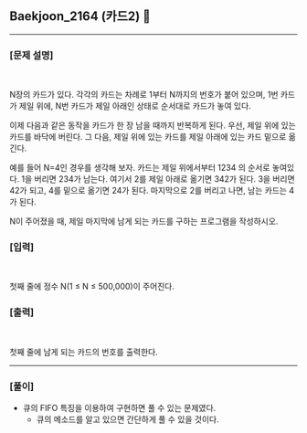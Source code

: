 ## Baekjoon_2164 (카드2) 🚀
___


### **[문제 설명]**
<br>

N장의 카드가 있다. 각각의 카드는 차례로 1부터 N까지의 번호가 붙어 있으며, 1번 카드가 제일 위에, N번 카드가 제일 아래인 상태로 순서대로 카드가 놓여 있다.

이제 다음과 같은 동작을 카드가 한 장 남을 때까지 반복하게 된다. 우선, 제일 위에 있는 카드를 바닥에 버린다. 그 다음, 제일 위에 있는 카드를 제일 아래에 있는 카드 밑으로 옮긴다.

예를 들어 N=4인 경우를 생각해 보자. 카드는 제일 위에서부터 1234 의 순서로 놓여있다. 1을 버리면 234가 남는다. 여기서 2를 제일 아래로 옮기면 342가 된다. 3을 버리면 42가 되고, 4를 밑으로 옮기면 24가 된다. 마지막으로 2를 버리고 나면, 남는 카드는 4가 된다.

N이 주어졌을 때, 제일 마지막에 남게 되는 카드를 구하는 프로그램을 작성하시오.

### **[입력]**
<br>

첫째 줄에 정수 N(1 ≤ N ≤ 500,000)이 주어진다.

### **[출력]**
<br>

첫째 줄에 남게 되는 카드의 번호를 출력한다.

___


### **[풀이]**

- 큐의 FIFO 특징을 이용하여 구현하면 풀 수 있는 문제였다.
  - 큐의 메소드를 알고 있으면 간단하게 풀 수 있을 것이다.
 